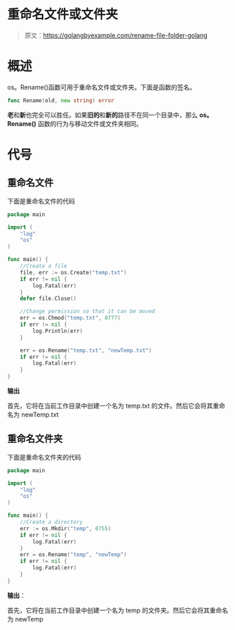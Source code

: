 # 重命名文件或文件夹

> 原文：<https://golangbyexample.com/rename-file-folder-golang>

# **概述**

os。Rename()函数可用于重命名文件或文件夹。下面是函数的签名。

```go
func Rename(old, new string) error
```

**老**和**新**也完全可以胜任。如果**旧的**和**新的**路径不在同一个目录中，那么 **os。Rename()** 函数的行为与移动文件或文件夹相同。

# **代号**

## **重命名文件**

下面是重命名文件的代码

```go
package main

import (
    "log"
    "os"
)

func main() {
    //Create a file
    file, err := os.Create("temp.txt")
    if err != nil {
        log.Fatal(err)
    }
    defer file.Close()

    //Change permission so that it can be moved
    err = os.Chmod("temp.txt", 0777)
    if err != nil {
        log.Println(err)
    }

    err = os.Rename("temp.txt", "newTemp.txt")
    if err != nil {
        log.Fatal(err)
    }
}
```

**输出**

首先，它将在当前工作目录中创建一个名为 temp.txt 的文件。然后它会将其重命名为 newTemp.txt

## **重命名文件夹**

下面是重命名文件夹的代码

```go
package main

import (
    "log"
    "os"
)

func main() {
    //Create a directory
    err := os.Mkdir("temp", 0755)
    if err != nil {
        log.Fatal(err)
    }
    err = os.Rename("temp", "newTemp")
    if err != nil {
        log.Fatal(err)
    }
}
```

**输出**：

首先，它将在当前工作目录中创建一个名为 temp 的文件夹。然后它会将其重命名为 newTemp